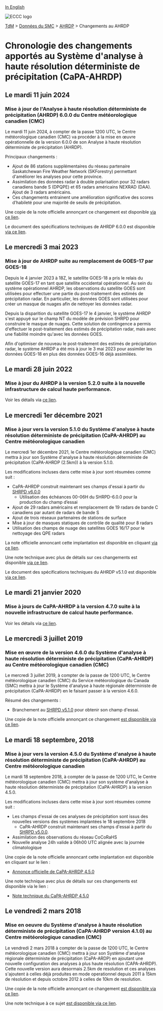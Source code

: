 [In English](changelog_hrdpa_en.md)

![ECCC logo](../../img_eccc-logo.png)

[TdM](../../readme_fr.md) > [Données du SMC](../readme_fr.md) > [AHRDP](readme_hrdpa_fr.md) > Changements au AHRDP

# Chronologie des changements apportés au Système d'analyse à haute résolution déterministe de précipitation (CaPA-AHRDP)

## Le mardi 11 juin 2024

### Mise à jour de l'Analyse à haute résolution déterministe de précipitation (AHRDP) 6.0.0 du Centre météorologique canadien (CMC)

Le mardi 11 juin 2024, à compter de la passe 1200 UTC, le Centre météorologique canadien (CMC) va procéder à la mise en œuvre opérationnelle de la version 6.0.0 de son Analyse à haute résolution déterministe de précipitation (AHRDP).

Principaux changements :

* Ajout de 86 stations supplémentaires du réseau partenaire Saskatchewan Fire Weather Network (SKForestry) permettant d'améliorer les analyses pour cette province.
* Assimilation des données radar à double polarisation pour 32 radars canadiens bande S (DPQPE) et 65 radars américains NEXRAD (DAA). Ajout de 3 radars américains.
* Ces changements entrainent une amélioration significative des scores d’habileté pour une majorité de seuils de précipitation.

Une copie de la note officielle annonçant ce changement est disponible [via ce lien](https://dd.meteo.gc.ca/doc/genots/2024/06/10/NOCN03_CWAO_101857___46443).

Le document des spécifications techniques de AHRDP 6.0.0 est disponible [via ce lien](https://collaboration.cmc.ec.gc.ca/cmc/cmoi/product_guide/docs/tech_specifications/tech_specifications_HRDPA_6.0.0_f.pdf).

## Le mercredi 3 mai 2023

### Mise à jour de AHRDP suite au remplacement de GOES-17 par GOES-18

Depuis le 4 janvier 2023 à 18Z, le satellite GOES-18 a pris le relais du satellite GOES-17 en tant que satellite occidental opérationnel. Au sein du système opérationnel AHRDP, les observations du satellite GOES sont utilisées pour effectuer une partie du post-traitement des estimés de précipitation radar. En particulier, les données GOES sont utilisées pour créer un masque de nuages afin de nettoyer les données radar.

Depuis la disparition du satellite GOES-17 le 4 janvier, le système AHRDP s'est appuyé sur le champ NT du modèle de prévision SHRPD pour construire le masque de nuages. Cette solution de contingence a permis d'effectuer le post-traitement des estimés de précipitation radar, mais avec une fiabilité moindre qu'avec les données GOES.

Afin d'optimiser de nouveau le post-traitement des estimés de précipitation radar, le système AHRDP a été mis à jour le 3 mai 2023 pour assimiler les données GOES-18 en plus des données GOES-16 déjà assimilées.

## Le mardi 28 juin 2022

### Mise à jour du AHRDP à la version 5.2.0 suite à la nouvelle infrastructure de calcul haute performance. 

Voir les détails via [ce lien](../changelog_multisystems_fr.md).

## Le mercredi 1er décembre 2021

### Mise à jour vers la version 5.1.0 du Système d'analyse à haute résolution déterministe de précipitation (CaPA-AHRDP) au Centre météorologique canadien

Le mercredi 1er décembre 2021, le Centre météorologique canadien (CMC) mettra à jour son Système d'analyse à haute résolution déterministe de précipitation (CaPA-AHRDP (2.5km)) à la version 5.1.0.

Les modifications incluses dans cette mise à jour sont résumées comme suit :

* CaPA-AHRDP construit maintenant ses champs d'essai à partir du [SHRPD v6.0.0](../nwp_hrdps/changelog_hrdps_fr.md)
   * Utilisation des échéances 00-06H du SHRPD-6.0.0 pour la production du champ d’essai
* Ajout de 29 radars américains et remplacement de 19 radars de bande C canadiens par autant de radars de bande S
* Ajout de trois réseaux partenaires de stations de surface
* Mise à jour de masques statiques de contrôle de qualité pour 8 radars
* Utilisation des champs de nuage des satellites GOES 16/17 pour le nettoyage des QPE radars

La note officielle annoncant cette implantation est disponible en cliquant [via ce lien](https://dd.meteo.gc.ca/doc/genots/2021/11/26/NOCN03_CWAO_262118___50159).

Une note technique avec plus de détails sur ces changements est disponible [via ce lien](https://collaboration.cmc.ec.gc.ca/cmc/cmoi/product_guide/docs/tech_notes/technote_capa_hrdpa-510_f.pdf).

Le document des spécifications techniques du AHRDP v5.1.0 est disponible [via ce lien](https://collaboration.cmc.ec.gc.ca/cmc/cmoi/product_guide/docs/tech_specifications/tech_specifications_HRDPA_5.1.0_f.pdf).

## Le mardi 21 janvier 2020

### Mise à jours de CaPA-AHRDP à la version 4.7.0 suite à la nouvelle infrastructure de calcul haute performance. 

Voir les détails via [ce lien](../changelog_multisystems_fr.md).

## Le mercredi 3 juillet 2019

### Mise en œuvre de la version 4.6.0 du Système d'analyse à haute résolution déterministe de précipitation (CaPA-AHRDP) au Centre météorologique canadien (CMC)

Le mercredi 3 juillet 2019, à compter de la passe de 1200 UTC, le Centre météorologique canadien (CMC) du Service météorologique du Canada (SMC) mettra à jour le Système d'analyse à haute régionale déterministe de précipitation (CaPA-AHRDP) en le faisant passer à la version 4.6.0.

Résumé des changements :

* Branchement au [SHRPD v5.1.0](../nwp_hrdps/changelog_hrdps_fr.md) pour obtenir son champ d'essai.

Une copie de la note officielle annonçant ce changement [est disponible via ce lien](http://dd.meteo.gc.ca/doc/genots/2019/07/03/NOCN03_CWAO_031240___43184).

## Le mardi 18 septembre, 2018

### Mise à jour vers la version 4.5.0 du Système d'analyse à haute résolution déterministe de précipitation (CaPA-AHRDP) au Centre météorologique canadien

Le mardi 18 septembre 2018, à compter de la passe de 1200 UTC, le Centre météorologique canadien (CMC) mettra à jour son système d'analyse à haute résolution déterministe de précipitation (CaPA-AHRDP) à la version 4.5.0.

Les modifications incluses dans cette mise à jour sont résumées comme suit :

* Les champs d'essai de ces analyses de précipitation sont issus des nouvelles versions des systèmes implantées le 18 septembre 2018
    * CaPA-AHRDP construit maintenant ses champs d'essai à partir du [SHRPD v5.0.0](../nwp_hrdps/changelog_hrdps_fr.md).
* Assimilation des observations du réseau CoCoRaHS
* Nouvelle analyse 24h valide à 06h00 UTC alignée avec la journée climatologique

Une copie de la note officielle annoncant cette implantation est disponible en cliquant sur le lien :

* [Annonce officielle de CaPA-AHRDP 4.5.0](http://dd.meteo.gc.ca/doc/genots/2018/09/17/NOCN03_CWAO_171416___54417)

Une note technique avec plus de détails sur ces changements est disponible via le lien :

* [Note technique du CaPA-AHRDP 4.5.0](https://collaboration.cmc.ec.gc.ca/cmc/cmoi/product_guide/docs/tech_notes/technote_capa_hrdpa-450_20180918_f.pdf)

## Le vendredi 2 mars 2018

### Mise en oeuvre du Système d'analyse à haute résolution déterministe de précipitation (CaPA-AHRDP version 4.1.0) au Centre météorologique canadien (CMC)

Le vendredi 2 mars 2018 à compter de la passe de 1200 UTC, le Centre météorologique canadien (CMC) mettra à jour son Système d'analyse régionale déterministe de précipitation (CaPA-ARDP) en ajoutant une nouvelle configuration des analyses à plus haute résolution (CAPA-AHRDP). Cette nouvelle version aura desormais 2.5km de resolution et ces analyses s'ajoutent à celles déjà produites en mode operationnel depuis 2011 à 15km de résolution et depuis octobre 2012 à celles de 10km de resolution.

Une copie de la note officielle annonçant ce changement [est disponible via ce lien](http://dd.meteo.gc.ca/doc/genots/2018/03/02/NOCN03_CWAO_022008___00002).

Une note technique à ce sujet [est disponible via ce lien](https://collaboration.cmc.ec.gc.ca/cmc/cmoi/product_guide/docs/tech_notes/CAPA-HRDPA_4_1_0_Tech_note_f.pdf).







